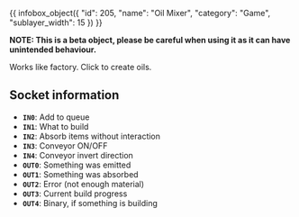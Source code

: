 {{ infobox_object({
	"id": 205,
	"name": "Oil Mixer",
	"category": "Game",
	"sublayer_width": 15
}) }}

**NOTE: This is a beta object, please be careful when using it as it can have unintended behaviour.**

Works like factory. Click to create oils.

## Socket information
- **`IN0`**: Add to queue
- **`IN1`**: What to build
- **`IN2`**: Absorb items without interaction
- **`IN3`**: Conveyor ON/OFF
- **`IN4`**: Conveyor invert direction
- **`OUT0`**: Something was emitted
- **`OUT1`**: Something was absorbed
- **`OUT2`**: Error (not enough material)
- **`OUT3`**: Current build progress
- **`OUT4`**: Binary, if something is building